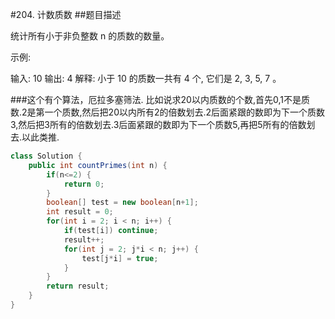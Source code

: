 #204. 计数质数
##题目描述

统计所有小于非负整数 n 的质数的数量。

示例:

输入: 10
输出: 4
解释: 小于 10 的质数一共有 4 个, 它们是 2, 3, 5, 7 。

###这个有个算法，厄拉多塞筛法. 比如说求20以内质数的个数,首先0,1不是质数.2是第一个质数,然后把20以内所有2的倍数划去.2后面紧跟的数即为下一个质数3,然后把3所有的倍数划去.3后面紧跟的数即为下一个质数5,再把5所有的倍数划去.以此类推.
```java
class Solution {
    public int countPrimes(int n) {
        if(n<=2) {
            return 0;
        }
        boolean[] test = new boolean[n+1];
        int result = 0;
        for(int i = 2; i < n; i++) {
            if(test[i]) continue;
            result++;
            for(int j = 2; j*i < n; j++) {
                test[j*i] = true;
            }
        }
        return result;
    }
}
```
